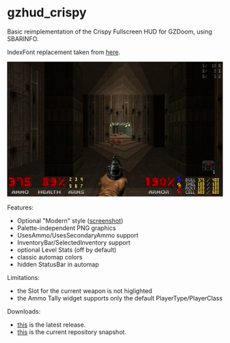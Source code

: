 # gzhud_crispy

Basic reimplementation of the Crispy Fullscreen HUD for GZDoom, using SBARINFO.

IndexFont replacement taken from [here](https://github.com/JNechaevsky/inter-doom/blob/master/src/base/doom-common.wad).

![README](https://raw.githubusercontent.com/liPillON/gzhud_crispy/main/README.png)


Features:
- Optional "Modern" style ([screenshot](https://raw.githubusercontent.com/liPillON/gzhud_crispy/main/MODERN.png))
- Palette-independent PNG graphics
- UsesAmmo/UsesSecondaryAmmo support
- InventoryBar/SelectedInventory support
- optional Level Stats (off by default)
- classic automap colors 
- hidden StatusBar in automap


Limitations:
- the Slot for the current weapon is not higlighted
- the Ammo Tally widget supports only the default PlayerType/PlayerClass


Downloads:
- [this](https://github.com/liPillON/gzhud_crispy/releases/latest) is the latest release.
- [this](https://github.com/liPillON/gzhud_crispy/archive/refs/heads/main.zip) is the current repository snapshot.

